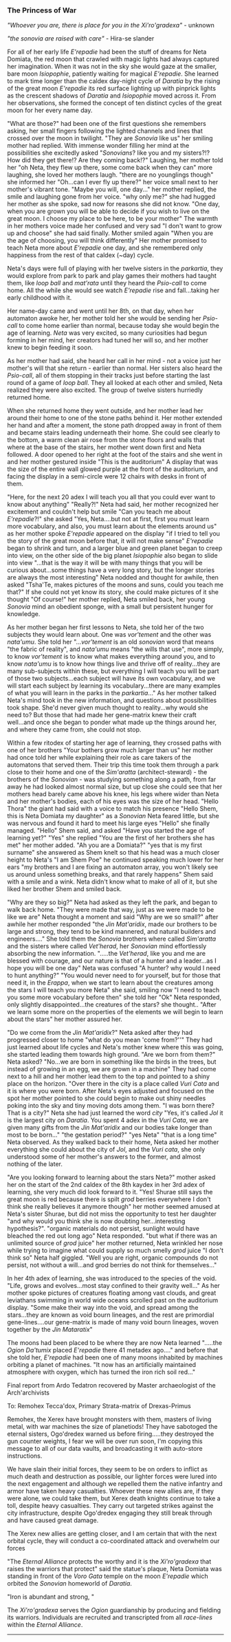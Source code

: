 


### The Princess of War

_"Whoever you are, there is place for you in the Xi'ro'gradexa"_ - unknown

_"the sonovia are raised with care"_ - Hira-se slander

For all of her early life _E'repadie_ had been the stuff of dreams for Neta Domiata, the red moon that crawled with magic lights had always captured her imagination. When it was not in the sky she would gaze at the smaller, bare moon _Isiopophie_, patiently waiting for magical _E'repadie_. She learned to mark time longer than the caldex day-night cycle of _Daratia_ by the rising of the great moon _E'repadie_ its red surface lighting up with pinprick lights as the crescent shadows of _Daratia_ and _Isiopophie_ moved across it. From her observations, she formed the concept of ten distinct cycles of the great moon for her every name day.

"What are those?" had been one of the first questions she remembers asking, her small fingers following the lighted channels and lines that crossed over the moon in twilight. "They are _Sonovia_ like us" her smiling mother had replied. With immense wonder filling her mind at the possibilities she excitedly asked "_Sonovians_? like you and my sisters?!? How did they get there!? Are they coming back!?" Laughing, her mother told her "oh Neta, they flew up there, some come back when they can" more laughing, she loved her mothers laugh. "there are no younglings though" she informed her "Oh...can I ever fly up there?" her voice small next to her mother's vibrant tone. "Maybe you will, one day..." her mother replied, the smile and laughing gone from her voice. "why only me?" she had hugged her mother as she spoke, sad now for reasons she did not know. "One day, when you are grown you will be able to decide if you wish to live on the great moon. I choose my place to be here, to be your mother" The warmth in her mothers voice made her confused and very sad "I don't want to grow up and choose" she had said finally. Mother smiled again "When you are the age of choosing, you will think differently" Her mother promised to teach Neta more about _E'repadie_ one day, and she remembered only happiness from the rest of that caldex (~day) cycle.

Neta's days were full of playing with her twelve sisters in the _parkartia_, they would explore from park to park and play games their mothers had taught them, like _loop ball_ and _mat'rata_ until they heard the _Psio-call_ to come home. All the while she would see watch _E'repadie_ rise and fall...taking her early childhood with it.

Her name-day came and went until her 8th, on that day, when her automaton awoke her, her mother told her she would be sending her _Psio-call_ to come home earlier than normal, because today she would begin the age of learning. _Neta_ was very excited, so many curiosities had begun forming in her mind, her creators had tuned her will so, and her mother knew to begin feeding it soon.

As her mother had said, she heard her call in her mind - not a voice just her mother's will that she return - earlier than normal. Her sisters also heard the _Psio-call_, all of them stopping in their tracks just before starting the last round of a game of _loop ball_. They all looked at each other and smiled, Neta realized they were also excited. The group of twelve sisters hurriedly returned home.

When she returned home they went outside, and her mother lead her around their home to one of the stone paths behind it. Her mother extended her hand and after a moment, the stone path dropped away in front of them and became stairs leading underneath their home. She could see clearly to the bottom, a warm clean air rose from the stone floors and walls that where at the base of the stairs, her mother went down first and Neta followed. A door opened to her right at the foot of the stairs and she went in and her mother gestured inside "This is the auditorium" A display that was the size of the entire wall glowed purple at the front of the auditorium, and facing the display in a semi-circle were 12 chairs with desks in front of them.

"Here, for the next 20 adex I will teach you all that you could ever want to know about anything" "Really?!" Neta had said, her mother recognized her excitement and couldn't help but smile "Can you teach me about _E'repadie_?!" she asked "Yes, Neta....but not at first, first you must learn more vocabulary, and also, you must learn about the elements around us" as her mother spoke _E'repadie_ appeared on the display "if I tried to tell you the story of the great moon before that, it will not make sense" _E'repadie_ began to shrink and turn, and a larger blue and green planet began to creep into view, on the other side of the big planet _Isiopophie_ also began to slide into view "...that is the way it will be with many things that you will be curious about...some things have a very long story, but the longer stories are always the most interesting" Neta nodded and thought for awhile, then asked "Tsha'Te, makes pictures of the moons and suns, could you teach me that?" If she could not yet know its story, she could make pictures of it she thought "Of course!" her mother replied, Neta smiled back, her young _Sonovia_ mind an obedient sponge, with a small but persistent hunger for knowledge.

As her mother began her first lessons to Neta, she told her of the two subjects they would learn about. One was _vor'tement_ and the other was _nata'umu_. She told her "..._vor'tement_ is an old _sonovian_ word that means "the fabric of reality", and _nata'umu_ means "the wills that use", more simply, to know _vor'tement_ is to know what makes everything around you, and to know _nata'umu_ is to know how things live and thrive off of reality...they are many sub-subjects within these, but everything I will teach you will be part of those two subjects...each subject will have its own vocabulary, and we will start each subject by learning its vocabulary...there are many examples of what you will learn in the parks in the _parkartia_..." As her mother talked Neta's mind took in the new information, and questions about possibilities took shape. She'd never given much thought to reality...why would she need to? But those that had made her gene-matrix knew their craft well...and once she began to ponder what made up the things around her, and where they came from, she could not stop.

 Within a few ritodex of starting her age of learning, they crossed paths with one of her brothers "Your bothers grow much larger than us" her mother had once told her while explaining their role as care takers of the automatons that served them. Their trip this time took them through a park close to their home and one of the _Sim'aratta_ (architect-steward) - the brothers of the _Sonovian_ - was studying something along a path, from far away he had looked almost normal size, but up close she could see that her mothers head barely came above his knee, his legs where wider than Neta and her mother's bodies, each of his eyes was the size of her head. "Hello Thora" the giant had said with a voice to match his presence "Hello Shem, this is Neta Domiata my daughter" as a _Sonovian_ Neta feared little, but she was nervous and found it hard to meet his large eyes "Hello" she finally managed. "Hello" Shem said, and asked "Have you started the age of learning yet?" "Yes" she replied "You are the first of her brothers she has met" her mother added. "Ah you are a Domiata?" "yes that is my first surname" she answered as Shem knelt so that his head was a much closer height to Neta's "I am Shem Poe" he continued speaking much lower for her ears "my brothers and I are fixing an automaton array, you won't likely see us around unless something breaks, and that rarely happens" Shem said with a smile and a wink. Neta didn't know what to make of all of it, but she liked her brother Shem and smiled back.

"Why are they so big?" Neta had asked as they left the park, and began to walk back home. "They were made that way, just as we were made to be like we are" Neta thought a moment and said "Why are we so small?" after awhile her mother responded "the _Jin Mat'aridix_, made our brothers to be large and strong, they tend to be kind mannered, and natural builders and engineers...." She told them the _Sonovia_ brothers where called _Sim'aratta_ and the sisters where called _Vet'herad_, her _Sonovian_ mind effortlessly absorbing the new information. ".....the _Vet'herad_, like you and me are blessed with courage, and our nature is that of a hunter and a leader...as I hope you will be one day" Neta was confused "A hunter? why would I need to hunt anything?" "You would never need to for yourself, but for those that need it, in the _Erappa_, when we start to learn about the creatures among the stars I will teach you more Neta" she said, smiling now "I need to teach you some more vocabulary before then" she told her "Ok" Neta responded, only slightly disappointed...the creatures of the stars? she thought.. "After we learn some more on the properties of the elements we will begin to learn about the stars" her mother assured her.

"Do we come from the _Jin Mat'aridix_?" Neta asked after they had progressed closer to home "what do you mean 'come from?''" They had just learned about life cycles and Neta's mother knew where this was going, she started leading them towards high ground. "Are we born from them?" Neta asked? "No...we are born in something like the birds in the trees, but instead of growing in an egg, we are grown in a machine" They had come next to a hill and her mother lead them to the top and pointed to a shiny place on the horizon. "Over there in the city is a place called _Vuri Cata_ and it is where you were born. After Neta's eyes adjusted and focused on the spot her mother pointed to she could begin to make out shiny needles poking into the sky and tiny moving dots among them. "I was born there? That is a city?" Neta she had just learned the word _city_ "Yes, it's called _Jol_ it is the largest city on _Daratia_. You spent 4 adex in the _Vuri Cata_, we are given many gifts from the _Jin Mat'aridix_ and our bodies take longer than most to be born..." "the gestation period?" "yes Neta" "that is a long time" Neta observed. As they walked back to their home, Neta asked her mother everything she could about the city of _Jol_, and the _Vuri cata_, she only understood some of her mother's answers to the former, and almost nothing of the later.

"Are you looking forward to learning about the stars Neta?" mother asked her on the start of the 2nd caldex of the 8th kaydex in her 3rd adex of learning, she very much did look forward to it. "Yes! Shurae still says the great moon is red because there is spilt _grod_ berries everywhere I don't think she really believes it anymore though" her mother seemed amused at Neta's sister Shurae, but did not miss the opportunity to test her daughter "and why would you think she is now doubting her...interesting hypothesis?". "organic materials do not persist, sunlight would have bleached the red out long ago" Neta responded. "but what if there was an unlimited source of _grod_ juice" her mother returned, Neta wrinkled her nose while trying to imagine what could supply so much smelly _grod_ juice "I don't think so" Neta half giggled. "Well you are right, organic compounds do not persist, not without a will...and grod berries do not think for themselves..."

In her 4th adex of learning, she was introduced to the species of the void. "Life, grows and evolves...most stay confined to their gravity well..." As her mother spoke pictures of creatures floating among vast clouds, and great leviathans swimming in world wide oceans scrolled past on the auditorium display. "Some make their way into the void, and spread among the stars...they are known as void bourn lineages, and the rest are primordial gene-lines....our gene-matrix is made of many void bourn lineages, woven together by the _Jin Mataratix_"

The moons had been placed to be where they are now Neta learned ".....the _Ogion Da'tumix_ placed _E'repadie_ there 41 metadex ago...." and before that she told her, _E'repadie_ had been one of many moons inhabited by machines orbiting a planet of machines. "It now has an artificially maintained atmosphere with oxygen, which has turned the iron rich soil red..."




Final report from Ardo Tedatron recovered by Master archaeologist of the Arch'archivists

To: Remohex Tecca'dox, Primary Strata-matrix of Drexas-Primus

Remohex, the Xerex have brought monsters with them, masters of living metal, with war machines the size of planetiods! They have sabotoged the eternal sisters, Ogo'dredex warned us before firing.....they destroyed the gun counter weights, I fear we will be over run soon, I'm copying this message to all of our data vaults, and broadcasting it with auto-store instructions.

We have slain their initial forces, they seem to be on orders to inflict as much death and destruction as possible, our lighter forces were lured into the next engagement and although we repelled them the native infantry and armor have taken heavy casualties. Whoever these new allies are, if they were alone, we could take them, but Xerex death knights continue to take a toll, despite heavy casualties. They carry out targeted strikes against the city infrastructure, despite Ogo'dredex engaging they still break through and have caused great damage.

The Xerex new allies are getting closer, and I am certain that with the next orbital cycle, they will conduct a co-coordinated attack and overwhelm our forces










"The _Eternal Alliance_ protects the worthy and it is the _Xi'ro'gradexa_ that raises the warriors that protect" said the statue's plaque, Neta Domiata was standing in front of the _Voro Gata_ temple on the moon _E'repadie_ which orbited the _Sonovian_ homeworld of _Daratia_.

"Iron is abundant and strong, "





The _Xi'ro'gradexa_ serves the _Ogion_ guardianship by producing and fielding its warriors. Individuals are recruited and transcripted from all _race-lines_ within the _Eternal Alliance_.












------------------------------------------------
